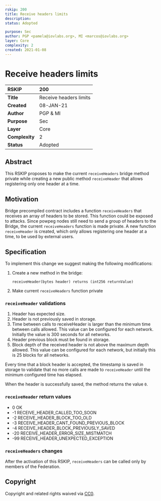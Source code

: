 ```yaml
---
rskip: 200
title: Receive headers limits
description: 
status: Adopted

purpose: Sec
author: PGP <pamela@iovlabs.org>, MI <marcos@iovlabs.org>
layer: Core
complexity: 2
created: 2021-01-08
---
```

# Receive headers limits

|RSKIP          |200           |
| :------------ |:-------------|
|**Title**      |Receive headers limits |
|**Created**    |08-JAN-21 |
|**Author**     |PGP & MI |
|**Purpose**    |Sec |
|**Layer**      |Core |
|**Complexity** |2 |
|**Status**     |Adopted |

## Abstract

This RSKIP proposes to make the current `receiveHeaders` bridge method private while creating a new public method `receiveHeader` that allows registering only one header at a time.

## Motivation

Bridge precompiled contract includes a function `receiveHeaders` that receives an array of headers to be stored. This function could be exposed to attacks.
Since powpeg nodes still need to send a group of headers to the Bridge, the current `receiveHeaders` function is made private. A new function `receiveHeader` is created, which only allows registering one header at a time, to be used by external users.

## Specification

To implement this change we suggest making the following modifications:

1. Create a new method in the bridge: 
    ```
    receiveHeader(bytes header) returns (int256 returnValue)
    ```

2. Make current `receiveHeaders` function private


### `receiveHeader` validations

1) Header has expected size. 
2) Header is not previously saved in storage.
3) Time between calls to receiveHeader is larger than the minimum time between calls allowed. This value can be configured for each network. Initially the value is 300 seconds for all networks.
4) Header previous block must be found in storage.
5) Block depth of the received header is not above the maximum depth allowed. This value can be configured for each network, but initially this is 25 blocks for all networks. 

Every time that a block header is accepted, the timestamp is saved in storage to validate that no more calls are made to `receiveHeader` until the minimum configured time has elapsed.

When the header is successfully saved, the method returns the value `0`. 
 
### `receiveHeader` return values
-  0  OK
- -1  RECEIVE_HEADER_CALLED_TOO_SOON
- -2  RECEIVE_HEADER_BLOCK_TOO_OLD
- -3  RECEIVE_HEADER_CANT_FOUND_PREVIOUS_BLOCK
- -4  RECEIVE_HEADER_BLOCK_PREVIOUSLY_SAVED
- -20 RECEIVE_HEADER_ERROR_SIZE_MISTMATCH
- -99 RECEIVE_HEADER_UNEXPECTED_EXCEPTION

### `receiveHeaders` changes

After the activation of this RSKIP, `receiveHeaders` can be called only by members of the Federation.


## Copyright

Copyright and related rights waived via [CC0](https://creativecommons.org/publicdomain/zero/1.0/).
